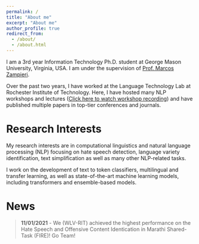 ```yaml
---
permalink: /
title: "About me"
excerpt: "About me"
author_profile: true
redirect_from:
  - /about/
  - /about.html
---
```


I am a 3rd year Information Technology Ph.D. student at George Mason University, Virginia, USA. I am under the supervision of [Prof. Marcos Zampieri](https://mzampieri.com/). 

Over the past two years, I have worked at the Language Technology Lab at Rochester Institute of Technology. Here, I have hosted many NLP workshops and lectures ([Click here to watch workshop recording](https://kainorth.netlify.app/portfolio/portfolio-1/)) and have published multiple papers in top-tier conferences and journals.

Research Interests
======
My research interests are in computational linguistics and natural language processing (NLP) focusing on hate speech detection, language variety identification, text simplification as well as many other NLP-related tasks.

I work on the development of text to token classifiers, multilingual and transfer learning, as well as state-of-the-art machine learning models, including transformers and ensemble-based models.

News
======

>**11/01/2021** - We (WLV-RIT) achieved the highest performance on the Hate Speech and Offensive Content Identication in Marathi Shared-Task (FIRE)! Go Team!
